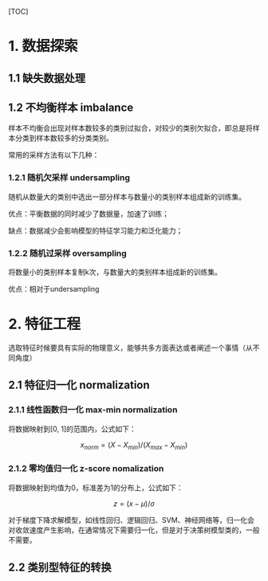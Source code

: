 [TOC]

# 1. 数据探索



## 1.1 缺失数据处理



## 1.2 不均衡样本 imbalance

样本不均衡会出现对样本数较多的类别过拟合，对较少的类别欠拟合，即总是将样本分类到样本数较多的分类类别。

常用的采样方法有以下几种：

### 1.2.1 随机欠采样 undersampling

随机从数量大的类别中选出一部分样本与数量小的类别样本组成新的训练集。

优点：平衡数据的同时减少了数据量，加速了训练；

缺点：数据减少会影响模型的特征学习能力和泛化能力；

### 1.2.2 随机过采样 oversampling

将数量小的类别样本复制k次，与数量大的类别样本组成新的训练集。

优点：相对于undersampling



# 2. 特征工程

选取特征时候要具有实际的物理意义，能够共多方面表达或者阐述一个事情（从不同角度）

## 2.1 特征归一化 normalization

### 2.1.1 线性函数归一化 max-min normalization

将数据映射到[0, 1]的范围内，公式如下：

$$x_{norm} = (X - X_{min}) / (X_{max} - X_{min})$$

### 2.1.2 零均值归一化 z-score nomalization

将数据映射到均值为0，标准差为1的分布上，公式如下：

$$z = (x - \mu) / \sigma$$

对于梯度下降求解模型，如线性回归、逻辑回归、SVM、神经网络等，归一化会对收敛速度产生影响，在通常情况下需要归一化，但是对于决策树模型类的，一般不需要。



## 2.2 类别型特征的转换



